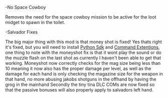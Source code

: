 -No Space Cowboy

Removes the need for the space cowboy mission to be active for the loot midget to spawn in the toilet.

-Salvador Fixes

The big major thing with this mod is that money shot is fixed! Yes thats right it's fixed, but you will need to install [Python Sdk](https://bl-sdk.github.io/) and [Command Extentions](https://bl-sdk.github.io/mods/CommandExtensions/), one thing to note with the moneyshot fix is that it wont play the sound or do the muzzle flash on the last shot as currently I haven't been able to get that working. Moneyshot now correctly checks for the mag size being less than 10 meaning it now also has the proper damage per level, as well as the damage for each hand is only checking the magazine size for the weapon in that hand, no more abusing jakobs shotguns in the offhand by having the grog in the mainhand
Secondly the tiny tina DLC COMs are now fixed so that the passive bonuses will also properly apply to salvadors left hand.
